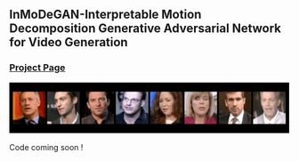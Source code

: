 ## InMoDeGAN-Interpretable Motion Decomposition Generative Adversarial Network for Video Generation
### [Project Page](https://wyhsirius.github.io/InMoDeGAN/)

<img src="teaser.gif" width="1000">

Code coming soon !
